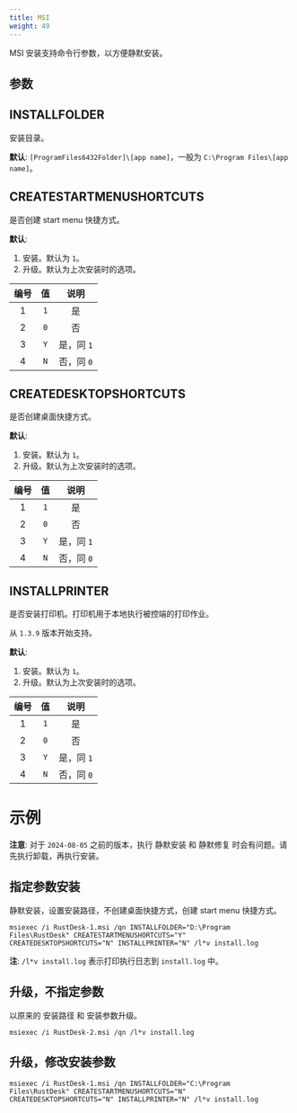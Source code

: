 ```yaml
---
title: MSI
weight: 49
---
```



MSI 安装支持命令行参数，以方便静默安装。

## 参数

## INSTALLFOLDER

安装目录。

**默认**: `[ProgramFiles6432Folder]\[app name]`，一般为 `C:\Program Files\[app name]`。


## CREATESTARTMENUSHORTCUTS

是否创建 start menu 快捷方式。

**默认**:
1. 安装。默认为 `1`。
2. 升级。默认为上次安装时的选项。

| 编号 | 值 | 说明 |
| :---: | :---: | :---: |
| 1 | `1` | 是 |
| 2 | `0` | 否 |
| 3 | `Y` | 是，同 `1` |
| 4 | `N` | 否，同 `0` |

## CREATEDESKTOPSHORTCUTS

是否创建桌面快捷方式。

**默认**:
1. 安装。默认为 `1`。
2. 升级。默认为上次安装时的选项。

| 编号 | 值 | 说明 |
| :---: | :---: | :---: |
| 1 | `1` | 是 |
| 2 | `0` | 否 |
| 3 | `Y` | 是，同 `1` |
| 4 | `N` | 否，同 `0` |

## INSTALLPRINTER

是否安装打印机。打印机用于本地执行被控端的打印作业。

从 `1.3.9` 版本开始支持。

**默认**:
1. 安装。默认为 `1`。
2. 升级。默认为上次安装时的选项。

| 编号 | 值 | 说明 |
| :---: | :---: | :---: |
| 1 | `1` | 是 |
| 2 | `0` | 否 |
| 3 | `Y` | 是，同 `1` |
| 4 | `N` | 否，同 `0` |

# 示例

**注意**: 对于 `2024-08-05` 之前的版本，执行 静默安装 和 静默修复 时会有问题。请先执行卸载，再执行安装。

## 指定参数安装

静默安装，设置安装路径，不创建桌面快捷方式，创建 start menu 快捷方式。

```
msiexec /i RustDesk-1.msi /qn INSTALLFOLDER="D:\Program Files\RustDesk" CREATESTARTMENUSHORTCUTS="Y" CREATEDESKTOPSHORTCUTS="N" INSTALLPRINTER="N" /l*v install.log
```

**注**: `/l*v install.log` 表示打印执行日志到 `install.log` 中。

## 升级，不指定参数

以原来的 安装路径 和 安装参数升级。

```
msiexec /i RustDesk-2.msi /qn /l*v install.log
```

## 升级，修改安装参数

```
msiexec /i RustDesk-1.msi /qn INSTALLFOLDER="C:\Program Files\RustDesk" CREATESTARTMENUSHORTCUTS="N" CREATEDESKTOPSHORTCUTS="N" INSTALLPRINTER="N" /l*v install.log
```
